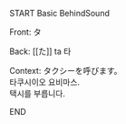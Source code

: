 START
Basic BehindSound

Front:
タ


Back:
[[た]] ta 타


Context:
タクシーを呼びます。  
타쿠시이오 요비마스.  
택시를 부릅니다.  
<!--ID: 1746522691955-->
END